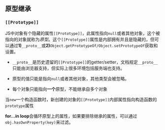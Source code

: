 ## 原型继承

### `[[Prototype]]`
JS中对象有个隐藏的属性`[[Prototype]]`，此属性指向`null`或者其他对象，这个被指向的对象就称为*原型*。这个`[[Prototype]]`属性是内部拥有并且是隐藏的，但可以通过**1)**`__proto__`或**2)**`Object.getPrototypeOf/Object.setPrototypeOf`获取和设置。

+ `__proto__`是历史遗留的`[[Prototype]]`的getter/setter，文档规定`__proto__`只能由浏览器支持，但实际上很多环境包括服务端也支持。

+ 原型的值只能是指向`null`或者其他对象，其他类型会被忽略。
+ 每个对象只能指向**一个**原型，不能继承自多个对象

当`new`一个构造函数时，新创建的对象的`[[Prototype]]`内部属性指向构造函数的`prototype`属性

**for...in loop**会循环原型上的属性，如果要排除继承的属性，可以通过`obj.hasOwnProperty(key)`来过滤。
